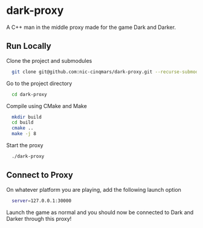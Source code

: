 
# dark-proxy

A C++ man in the middle proxy made for the game Dark and Darker.


## Run Locally

Clone the project and submodules

```bash
  git clone git@github.com:nic-cinqmars/dark-proxy.git --recurse-submodules
```

Go to the project directory

```bash
  cd dark-proxy
```

Compile using CMake and Make

```bash
  mkdir build
  cd build
  cmake ..
  make -j 8
```

Start the proxy

```bash
  ./dark-proxy
```


## Connect to Proxy
On whatever platform you are playing, add the following launch option

```bash
  server=127.0.0.1:30000
```

Launch the game as normal and you should now be connected to Dark and Darker through this proxy!